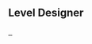 ## Level Designer
<a href=" https://heut42069.github.io/" rel="heckt"> <img src="https://imgur.com/kQ9L9ez.png" alt="" /> </a>
<a href="https://discord.gg/4MBuAKJGYR" rel="rn"> <img src="https://i.imgur.com/0FU3Zmc.png" alt="" /> </a>
<a href="https://discord.gg/zVRDgWU" rel="hammer"> <img src="https://imgur.com/LznHile.png" alt="" /> </a>
